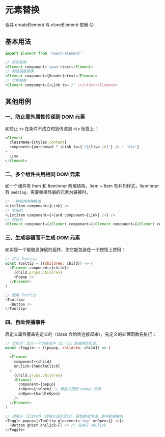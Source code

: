 # 元素替换

合并 createElement 与 cloneElement 使用 😉


## 基本用法

```js
import Element from 'react-element'

// 标签替换
<Element component='span'>text</Element>
// 构造函数替换
<Element component={Header}>text</Element>
// 实例替换
<Element component={<Link to='/' />}>text</Element>
```

## 其他用例

### 一、防止意外属性传递到 DOM 元素

如防止 `to` 在条件不成立时到传递到 `div` 标签上：

```js
<Element
  className={styles.content}
  component={purchased ? <Link to={`/${live.id}`} /> : 'div'}
>
  Live
</Element>
```

### 二、多个组件共用相同 DOM 元素

如一个组件有 Item 和 ItemInner 两层结构，Item + Item 有并列样式，ItemInner 有 `padding`，需要替换外层的元素为链接时。

```js
// 一种组件两种特性
<ListItem component={Link} />
// 夸张的
<ListItem component={<Card component={Link} />} />
// 好玩的
<Element component={<Element component={<Element component={<Element component='span' />} />} />}>
```

### 三、生成容器而不生成 DOM 元素

如实现一个能触发弹层的组件，使它能包装在一个按钮上使用：

```js
// 定义 Tooltip
const Tooltip = ({children: child}) => (
  <Element component={child}>
    {child.props.children}
    <Popup />
  </Element>
)

// 使用 Tooltip
<Tooltip>
  <Button />
</Tooltip>
```

### 四、自动传播事件

后定义属性覆盖先定义的（class 会始终连接起来），先定义的处理函数先执行：

```js
// 实现方：定义一个切换组件（比「三」更通用的实现）：
const <Toggle> = ({popup, children: child}) => (
  ...
  <Element
    component={child}
    onClick={handleClick}
  >
    {child.props.children}
    <Element
      component={popup}
      isOpen={isOpen} // 覆盖并控制 popup 显示
      onOpen={handleOpen}
    />
  </Element>
)

// 调用方：无论内外（调用方或实现方），属性都会传递，事件都会触发
<Toggle popup={<Tooltip placement='top' onOpen={} />}>
  <Button ghost onClick={} /> // 先执行 onClick
</Toggle>
```
